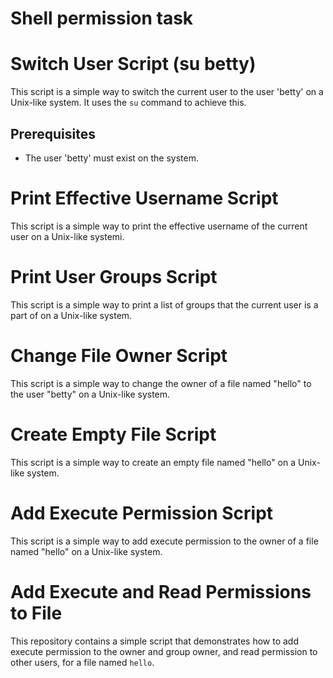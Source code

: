 # Shell permission task

# Switch User Script (su betty)

This script is a simple way to switch the current user to the user 'betty' on a Unix-like system. It uses the `su` command to achieve this.

## Prerequisites

- The user 'betty' must exist on the system.

# Print Effective Username Script

This script is a simple way to print the effective username of the current user on a Unix-like systemi.

# Print User Groups Script

This script is a simple way to print a list of groups that the current user is a part of on a Unix-like system.

# Change File Owner Script

This script is a simple way to change the owner of a file named "hello" to the user "betty" on a Unix-like system.

# Create Empty File Script

This script is a simple way to create an empty file named "hello" on a Unix-like system.

# Add Execute Permission Script

This script is a simple way to add execute permission to the owner of a file named "hello" on a Unix-like system.

# Add Execute and Read Permissions to File

This repository contains a simple script that demonstrates how to add execute permission to the owner and group owner, and read permission to other users, for a file named `hello`.
